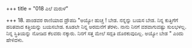 +++
title = "018 ಎಲೆ ಮರುಳೆ"

+++
18. ಪಾಂಡವರ ರಾಣಿಯಾದ ದ್ರೌಪದಿ  "ಅಯ್ಯೋ ಹುಚ್ಚ ! ಬೇಡ. ನನ್ನನ್ನು ಬಯಸ ಬೇಡ. ನಿನ್ನ ಕುತ್ತಿಗೆಗೆ ಹರಿತವಾದ ಕತ್ತಿಯನ್ನು ಬಯಸಬೇಡ. ಕೂಡಲೇ ನಿನ್ನ ಅರಮನೆಗೆ ತೆರಳು. ನಾನು ನಿನಗೆ ವಶವಾಗುವಷ್ಟು ಸುಲಭಳಲ್ಲ. ನಿನ್ನ ಸ್ಥಿತಿಯನ್ನು ನೋಡಿದ ಕೆಲವರು ನಕ್ಕಾರು. ನಿನಗೆ ಸತ್ತ ಮೇಲೆ ಸದ್ಗತಿ ದೊರಕುವುದಿಲ್ಲ. ಅಯ್ಯೋ ಬೇಡ " ಎಂದು ಹೇಳಿದಳು.